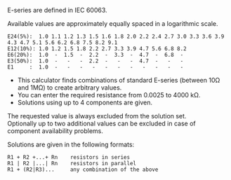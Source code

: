 E-series are defined in IEC 60063.

Available values are approximately equally spaced in a logarithmic scale.

	E24(5%):  1.0 1.1 1.2 1.3 1.5 1.6 1.8 2.0 2.2 2.4 2.7 3.0 3.3 3.6 3.9 4.3 4.7 5.1 5.6 6.2 6.8 7.5 8.2 9.1
	E12(10%): 1.0 1.2 1.5 1.8 2.2 2.7 3.3 3.9 4.7 5.6 6.8 8.2
	E6(20%):  1.0  -  1.5  -  2.2  -  3.3  -  4.7  -  6.8  -
	E3(50%):  1.0  -   -   -  2.2  -   -   -  4.7  -   -   -
	E1     :  1.0  -   -   -   -   -   -   -   -   -   -   -

- This calculator finds combinations of standard E-series (between 10Ω and 1MΩ) to create arbitrary values.
- You can enter the required resistance from 0.0025 to 4000 kΩ.
- Solutions using up to 4 components are given.

The requested value is always excluded from the solution set.<br>
Optionally up to two additional values can be excluded in case of component availability problems.

Solutions are given in the following formats:

	R1 + R2 +...+ Rn	resistors in series
	R1 | R2 |...| Rn	resistors in parallel
	R1 + (R2|R3)...		any combination of the above
